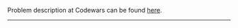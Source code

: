 Problem description at Codewars can be found
[here](https://www.codewars.com/kata/55a5befdf16499bffb00007b/train/python).

-------------


